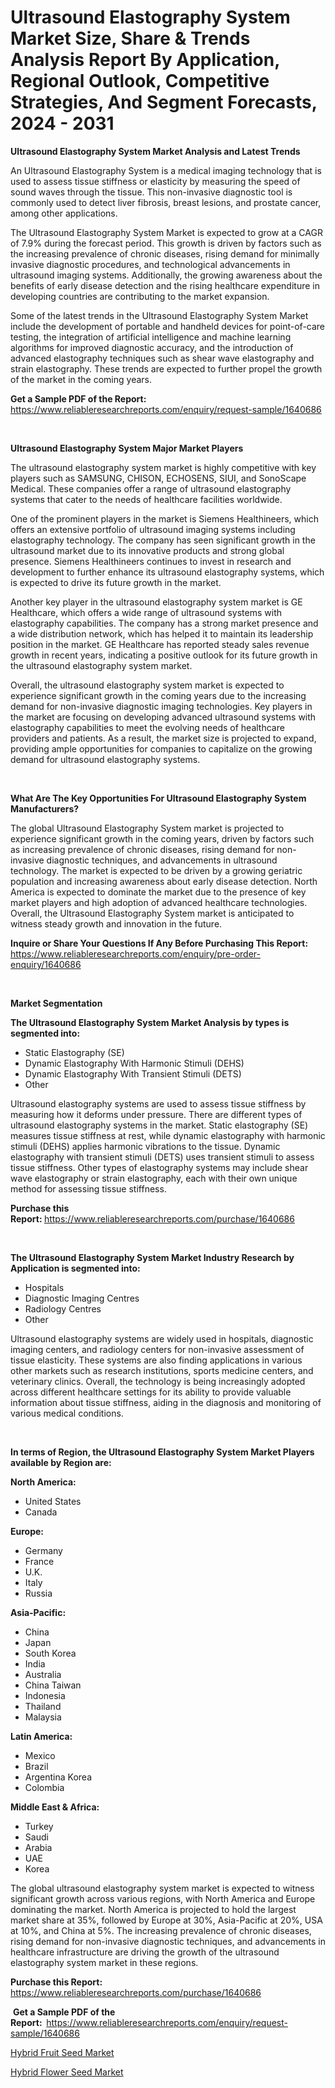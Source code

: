 <p><h1>Ultrasound Elastography System Market Size, Share & Trends Analysis Report By Application, Regional Outlook, Competitive Strategies, And Segment Forecasts, 2024 - 2031</h1></p><p><strong>Ultrasound Elastography System Market Analysis and Latest Trends</strong></p>
<p><p>An Ultrasound Elastography System is a medical imaging technology that is used to assess tissue stiffness or elasticity by measuring the speed of sound waves through the tissue. This non-invasive diagnostic tool is commonly used to detect liver fibrosis, breast lesions, and prostate cancer, among other applications.</p><p>The Ultrasound Elastography System Market is expected to grow at a CAGR of 7.9% during the forecast period. This growth is driven by factors such as the increasing prevalence of chronic diseases, rising demand for minimally invasive diagnostic procedures, and technological advancements in ultrasound imaging systems. Additionally, the growing awareness about the benefits of early disease detection and the rising healthcare expenditure in developing countries are contributing to the market expansion.</p><p>Some of the latest trends in the Ultrasound Elastography System Market include the development of portable and handheld devices for point-of-care testing, the integration of artificial intelligence and machine learning algorithms for improved diagnostic accuracy, and the introduction of advanced elastography techniques such as shear wave elastography and strain elastography. These trends are expected to further propel the growth of the market in the coming years.</p></p>
<p><strong>Get a Sample PDF of the Report:&nbsp;</strong> <a href="https://www.reliableresearchreports.com/enquiry/request-sample/1640686">https://www.reliableresearchreports.com/enquiry/request-sample/1640686</a></p>
<p>&nbsp;</p>
<p><strong>Ultrasound Elastography System Major Market Players</strong></p>
<p><p>The ultrasound elastography system market is highly competitive with key players such as SAMSUNG, CHISON, ECHOSENS, SIUI, and SonoScape Medical. These companies offer a range of ultrasound elastography systems that cater to the needs of healthcare facilities worldwide. </p><p>One of the prominent players in the market is Siemens Healthineers, which offers an extensive portfolio of ultrasound imaging systems including elastography technology. The company has seen significant growth in the ultrasound market due to its innovative products and strong global presence. Siemens Healthineers continues to invest in research and development to further enhance its ultrasound elastography systems, which is expected to drive its future growth in the market.</p><p>Another key player in the ultrasound elastography system market is GE Healthcare, which offers a wide range of ultrasound systems with elastography capabilities. The company has a strong market presence and a wide distribution network, which has helped it to maintain its leadership position in the market. GE Healthcare has reported steady sales revenue growth in recent years, indicating a positive outlook for its future growth in the ultrasound elastography system market.</p><p>Overall, the ultrasound elastography system market is expected to experience significant growth in the coming years due to the increasing demand for non-invasive diagnostic imaging technologies. Key players in the market are focusing on developing advanced ultrasound systems with elastography capabilities to meet the evolving needs of healthcare providers and patients. As a result, the market size is projected to expand, providing ample opportunities for companies to capitalize on the growing demand for ultrasound elastography systems.</p></p>
<p>&nbsp;</p>
<p><strong>What Are The Key Opportunities For Ultrasound Elastography System Manufacturers?</strong></p>
<p><p>The global Ultrasound Elastography System market is projected to experience significant growth in the coming years, driven by factors such as increasing prevalence of chronic diseases, rising demand for non-invasive diagnostic techniques, and advancements in ultrasound technology. The market is expected to be driven by a growing geriatric population and increasing awareness about early disease detection. North America is expected to dominate the market due to the presence of key market players and high adoption of advanced healthcare technologies. Overall, the Ultrasound Elastography System market is anticipated to witness steady growth and innovation in the future.</p></p>
<p><strong>Inquire or Share Your Questions If Any Before Purchasing This Report:</strong> <a href="https://www.reliableresearchreports.com/enquiry/pre-order-enquiry/1640686">https://www.reliableresearchreports.com/enquiry/pre-order-enquiry/1640686</a></p>
<p>&nbsp;</p>
<p><strong>Market Segmentation</strong></p>
<p><strong>The Ultrasound Elastography System Market Analysis by types is segmented into:</strong></p>
<p><ul><li>Static Elastography (SE)</li><li>Dynamic Elastography With Harmonic Stimuli (DEHS)</li><li>Dynamic Elastography With Transient Stimuli (DETS)</li><li>Other</li></ul></p>
<p><p>Ultrasound elastography systems are used to assess tissue stiffness by measuring how it deforms under pressure. There are different types of ultrasound elastography systems in the market. Static elastography (SE) measures tissue stiffness at rest, while dynamic elastography with harmonic stimuli (DEHS) applies harmonic vibrations to the tissue. Dynamic elastography with transient stimuli (DETS) uses transient stimuli to assess tissue stiffness. Other types of elastography systems may include shear wave elastography or strain elastography, each with their own unique method for assessing tissue stiffness.</p></p>
<p><strong>Purchase this Report:&nbsp;</strong><a href="https://www.reliableresearchreports.com/purchase/1640686">https://www.reliableresearchreports.com/purchase/1640686</a></p>
<p>&nbsp;</p>
<p><strong>The Ultrasound Elastography System Market Industry Research by Application is segmented into:</strong></p>
<p><ul><li>Hospitals</li><li>Diagnostic Imaging Centres</li><li>Radiology Centres</li><li>Other</li></ul></p>
<p><p>Ultrasound elastography systems are widely used in hospitals, diagnostic imaging centers, and radiology centers for non-invasive assessment of tissue elasticity. These systems are also finding applications in various other markets such as research institutions, sports medicine centers, and veterinary clinics. Overall, the technology is being increasingly adopted across different healthcare settings for its ability to provide valuable information about tissue stiffness, aiding in the diagnosis and monitoring of various medical conditions.</p></p>
<p>&nbsp;</p>
<p><strong>In terms of Region, the Ultrasound Elastography System Market Players available by Region are:</strong></p>
<p>
    <p> <strong> North America: </strong>
        <ul>
            <li>United States</li>
            <li>Canada</li>
        </ul>
        </p> 
    <p> <strong> Europe: </strong>
        <ul>
            <li>Germany</li>
            <li>France</li>
            <li>U.K.</li>
            <li>Italy</li>
            <li>Russia</li>
        </ul>
        </p> 
    <p> <strong> Asia-Pacific: </strong>
        <ul>
            <li>China</li>
            <li>Japan</li>
            <li>South Korea</li>
            <li>India</li>
            <li>Australia</li>
            <li>China Taiwan</li>
            <li>Indonesia</li>
            <li>Thailand</li>
            <li>Malaysia</li>
        </ul>
        </p> 
    <p> <strong> Latin America: </strong>
        <ul>
            <li>Mexico</li>
            <li>Brazil</li>
            <li>Argentina Korea</li>
            <li>Colombia</li>
        </ul>
        </p> 
    <p> <strong> Middle East & Africa: </strong>
        <ul>
            <li>Turkey</li>
            <li>Saudi</li>
            <li>Arabia</li>
            <li>UAE</li>
            <li>Korea</li>
        </ul>
    </p>
    </p>
<p><p>The global ultrasound elastography system market is expected to witness significant growth across various regions, with North America and Europe dominating the market. North America is projected to hold the largest market share at 35%, followed by Europe at 30%, Asia-Pacific at 20%, USA at 10%, and China at 5%. The increasing prevalence of chronic diseases, rising demand for non-invasive diagnostic techniques, and advancements in healthcare infrastructure are driving the growth of the ultrasound elastography system market in these regions.</p></p>
<p><strong>Purchase this Report: </strong><a href="https://www.reliableresearchreports.com/purchase/1640686">https://www.reliableresearchreports.com/purchase/1640686</a></p>
<p>&nbsp;<strong>Get a Sample PDF of the Report:&nbsp;&nbsp;</strong><a href="https://www.reliableresearchreports.com/enquiry/request-sample/1640686">https://www.reliableresearchreports.com/enquiry/request-sample/1640686</a></p>
<p><strong></strong></p>
<p><p><a href="https://github.com/khansimonweber1lqujlwoz15d/Market-Research-Report-List-1/blob/main/hybrid-fruit-seed-market.md">Hybrid Fruit Seed Market</a></p><p><a href="https://github.com/Sherrillcrooksxa8i18ucf2m/Market-Research-Report-List-1/blob/main/hybrid-flower-seed-market.md">Hybrid Flower Seed Market</a></p></p>